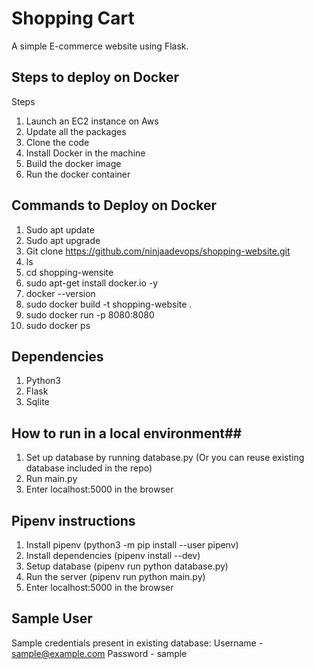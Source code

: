 # Shopping Cart  
A simple E-commerce website using Flask.

## Steps to deploy on Docker ##
Steps
1. Launch an EC2 instance on Aws
2. Update all the packages
3. Clone the code
4. Install Docker in the machine
5. Build the docker image
6. Run the docker container

## Commands to Deploy on Docker ##
1. Sudo apt update
2. Sudo apt upgrade
3. Git clone https://github.com/ninjaadevops/shopping-website.git
4. ls
5. cd shopping-wensite
6. sudo apt-get install docker.io -y
7. docker --version
8. sudo docker build -t shopping-website .
9. sudo docker run -p 8080:8080 <imageId>
10. sudo docker ps

## Dependencies ##
1. Python3
2. Flask
3. Sqlite

## How to run in a local environment##
1. Set up database by running database.py (Or you can reuse existing database included in the repo)
2. Run main.py
3. Enter localhost:5000 in the browser

## Pipenv instructions ##
1. Install pipenv (python3 -m pip install --user pipenv)
2. Install dependencies (pipenv install --dev)
3. Setup database (pipenv run python database.py)
4. Run the server (pipenv run python main.py)
5. Enter localhost:5000 in the browser

## Sample User ##
Sample credentials present in existing database:
Username - sample@example.com
Password - sample

